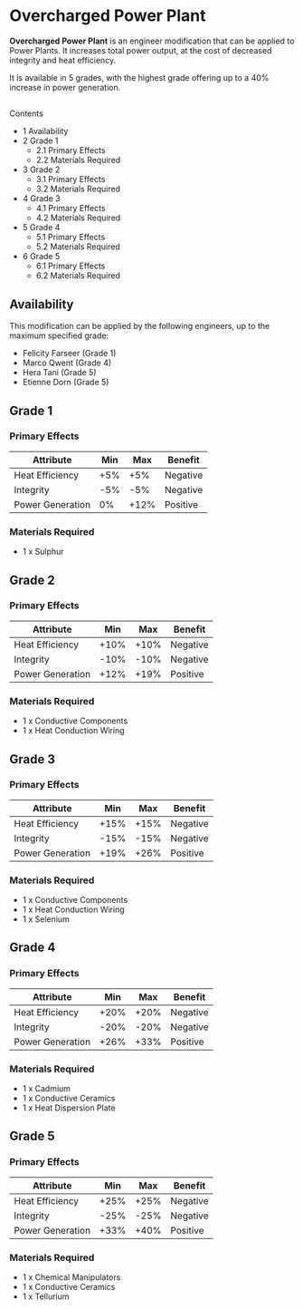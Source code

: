 # Overcharged Power Plant
**Overcharged Power Plant** is an engineer modification that can be applied to Power Plants. It increases total power output, at the cost of decreased integrity and heat efficiency.

It is available in 5 grades, with the highest grade offering up to a 40% increase in power generation.

## 

Contents

- 1 Availability
- 2 Grade 1
    - 2.1 Primary Effects
    - 2.2 Materials Required
- 3 Grade 2
    - 3.1 Primary Effects
    - 3.2 Materials Required
- 4 Grade 3
    - 4.1 Primary Effects
    - 4.2 Materials Required
- 5 Grade 4
    - 5.1 Primary Effects
    - 5.2 Materials Required
- 6 Grade 5
    - 6.1 Primary Effects
    - 6.2 Materials Required

## Availability

This modification can be applied by the following engineers, up to the maximum specified grade:

- Felicity Farseer (Grade 1)
- Marco Qwent (Grade 4)
- Hera Tani (Grade 5)
- Etienne Dorn (Grade 5)

## Grade 1

### Primary Effects

| Attribute | Min | Max | Benefit |
| --- | --- | --- | --- |
| Heat Efficiency | +5% | +5% | Negative |
| Integrity | -5% | -5% | Negative |
| Power Generation | 0% | +12% | Positive |

### Materials Required

- 1 x Sulphur

## Grade 2

### Primary Effects

| Attribute | Min | Max | Benefit |
| --- | --- | --- | --- |
| Heat Efficiency | +10% | +10% | Negative |
| Integrity | -10% | -10% | Negative |
| Power Generation | +12% | +19% | Positive |

### Materials Required

- 1 x Conductive Components
- 1 x Heat Conduction Wiring

## Grade 3

### Primary Effects

| Attribute | Min | Max | Benefit |
| --- | --- | --- | --- |
| Heat Efficiency | +15% | +15% | Negative |
| Integrity | -15% | -15% | Negative |
| Power Generation | +19% | +26% | Positive |

### Materials Required

- 1 x Conductive Components
- 1 x Heat Conduction Wiring
- 1 x Selenium

## Grade 4

### Primary Effects

| Attribute | Min | Max | Benefit |
| --- | --- | --- | --- |
| Heat Efficiency | +20% | +20% | Negative |
| Integrity | -20% | -20% | Negative |
| Power Generation | +26% | +33% | Positive |

### Materials Required

- 1 x Cadmium
- 1 x Conductive Ceramics
- 1 x Heat Dispersion Plate

## Grade 5

### Primary Effects

| Attribute | Min | Max | Benefit |
| --- | --- | --- | --- |
| Heat Efficiency | +25% | +25% | Negative |
| Integrity | -25% | -25% | Negative |
| Power Generation | +33% | +40% | Positive |

### Materials Required

- 1 x Chemical Manipulators
- 1 x Conductive Ceramics
- 1 x Tellurium